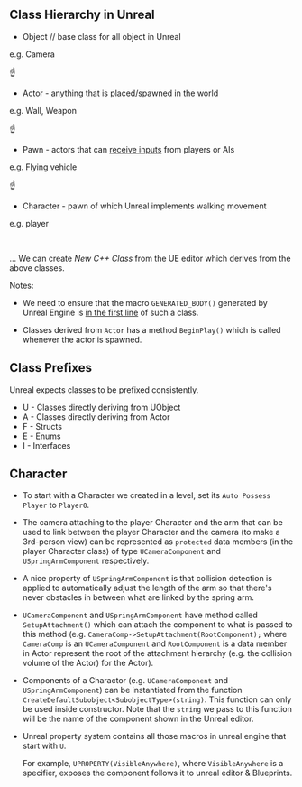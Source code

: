 ## Class Hierarchy in Unreal

- Object // base class for all object in Unreal

e.g. Camera

☝️

- Actor - anything that is placed/spawned in the world

e.g. Wall, Weapon

☝️

- Pawn - actors that can <ins>receive inputs</ins> from players or AIs

e.g. Flying vehicle

☝️

 - Character - pawn of which Unreal implements walking movement

e.g. player

<br>

... We can create *New C++ Class* from the UE editor which derives from the above classes.

Notes:

- We need to ensure that the macro `GENERATED_BODY()` generated by Unreal Engine is <ins>in the first line</ins> of such a class.

- Classes derived from `Actor` has a method `BeginPlay()` which is called whenever the actor is spawned.

## Class Prefixes

Unreal expects classes to be prefixed consistently.

- U - Classes directly deriving from UObject
- A - Classes directly deriving from Actor
- F - Structs
- E - Enums
- I - Interfaces

## Character

- To start with a Character we created in a level, set its `Auto Possess Player` to `Player0`.

- The camera attaching to the player Character and the arm that can be used to link between the player Character and the camera (to make a 3rd-person view) can be represented as `protected` data members (in the player Character class) of type `UCameraComponent` and `USpringArmComponent` respectively.

- A nice property of `USpringArmComponent` is that collision detection is applied to automatically adjust the length of the arm so that there's never obstacles in between what are linked by the spring arm.

- `UCameraComponent` and `USpringArmComponent` have method called `SetupAttachment()` which can attach the component to what is passed to this method (e.g. `CameraComp->SetupAttachment(RootComponent);` where `CameraComp` is an `UCameraComponent` and `RootComponent` is a data member in Actor represent the root of the attachment hierarchy (e.g. the collision volume of the Actor) for the Actor).

- Components of a Charactor (e.g. `UCameraComponent` and `USpringArmComponent`) can be instantiated from the function `CreateDefaultSubobject<SubobjectType>(string)`. This function can only be used inside constructor. Note that the `string` we pass to this function will be the name of the component shown in the Unreal editor.

- Unreal property system contains all those macros in unreal engine that start with `U`.

  For example, `UPROPERTY(VisibleAnywhere)`, where `VisibleAnywhere` is a specifier, exposes the component follows it to unreal editor & Blueprints.


